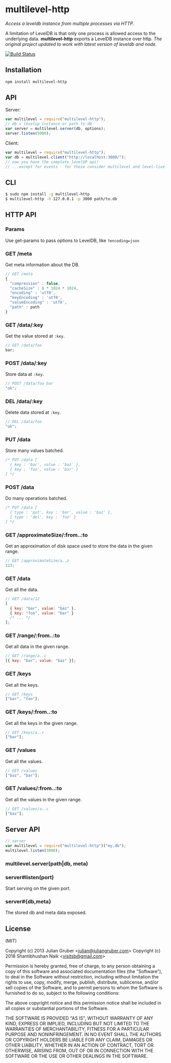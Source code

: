 # multilevel-http

_Access a leveldb instance from multiple processes via HTTP._

A limitation of LevelDB is that only one process is allowed access to the underlying data. **multilevel-http** exports a LevelDB instance over http.
_The original project updated to work with latest version of leveldb and node._

[![Build Status](https://travis-ci.org/visitsb/multilevel-http.png)](https://travis-ci.org/visitsb/multilevel-http)

## Installation

```bash
npm install multilevel-http
```

## API

Server:

```js
var multilevel = require("multilevel-http");
// db = levelup instance or path to db
var server = multilevel.server(db, options);
server.listen(5000);
```

Client:

```js
var multilevel = require("multilevel-http");
var db = multilevel.client("http://localhost:3000/");
// now you have the complete levelUP api!
// ...except for events - for those consider multilevel and level-live-stream
```

## CLI

```bash
$ sudo npm install -g multilevel-http
$ multilevel-http -h 127.0.0.1 -p 3000 path/to.db
```

## HTTP API

### Params

Use get-params to pass options to LevelDB, like `?encoding=json`

### GET /meta

Get meta information about the DB.

```js
// GET /meta
{
  "compression" : false,
  "cacheSize" : 8 * 1024 * 1024,
  "encoding" : 'utf8',
  "keyEncoding" : 'utf8',
  "valueEncoding" : 'utf8',
  "path" : path
}
```

### GET /data/:key

Get the value stored at `:key`.

```js
// GET /data/foo
bar;
```

### POST /data/:key

Store data at `:key`.

```js
// POST /data/foo bar
"ok";
```

### DEL /data/:key

Delete data stored at `:key`.

```js
// DEL /data/foo
"ok";
```

### PUT /data

Store many values batched.

```js
/* PUT /data [
  { key : 'bar', value : 'baz' },
  { key : 'foo', value : 'bar' }
] */
```

### POST /data

Do many operations batched.

```js
/* PUT /data [
  { type : 'put', key : 'bar', value : 'baz' },
  { type : 'del', key : 'foo' }
] */
```

### GET /approximateSize/:from..:to

Get an approximation of disk space used to store the data in the given range.

```js
// GET /approximateSize/a..z
123;
```

### GET /data

Get all the data.

```js
// GET /data/12
[
  { key: "bar", value: "baz" },
  { key: "foo", value: "bar" }
  /* ... */
];
```

### GET /range/:from..:to

Get all data in the given range.

```js
// GET /range/a..c
[{ key: "bar", value: "baz" }];
```

### GET /keys

Get all the keys.

```js
// GET /keys
["bar", "foo"];
```

### GET /keys/:from..:to

Get all the keys in the given range.

```js
// GET /keys/a..c
["bar"];
```

### GET /values

Get all the values.

```js
// GET /values
["baz", "bar"];
```

### GET /values/:from..:to

Get all the values in the given range.

```js
// GET /values/a..c
["baz"];
```

## Server API

```js
// server
var multilevel = require("multilevel-http")("my.db");
multilevel.listen(3000);
```

### multilevel.server(path|db, meta)

### server#listen(port)

Start serving on the given port.

### server#{db,meta}

The stored db and meta data exposed.

## License

(MIT)

Copyright (c) 2013 Julian Gruber &lt;julian@juliangruber.com&gt;
Copyright (c) 2018 Shantibhushan Naik &lt;visitsb@gmail.com&gt;

Permission is hereby granted, free of charge, to any person obtaining a copy of this software and associated documentation files (the "Software"), to deal in the Software without restriction, including without limitation the rights to use, copy, modify, merge, publish, distribute, sublicense, and/or sell copies of the Software, and to permit persons to whom the Software is furnished to do so, subject to the following conditions:

The above copyright notice and this permission notice shall be included in all copies or substantial portions of the Software.

THE SOFTWARE IS PROVIDED "AS IS", WITHOUT WARRANTY OF ANY KIND, EXPRESS OR IMPLIED, INCLUDING BUT NOT LIMITED TO THE WARRANTIES OF MERCHANTABILITY, FITNESS FOR A PARTICULAR PURPOSE AND NONINFRINGEMENT. IN NO EVENT SHALL THE AUTHORS OR COPYRIGHT HOLDERS BE LIABLE FOR ANY CLAIM, DAMAGES OR OTHER LIABILITY, WHETHER IN AN ACTION OF CONTRACT, TORT OR OTHERWISE, ARISING FROM, OUT OF OR IN CONNECTION WITH THE SOFTWARE OR THE USE OR OTHER DEALINGS IN THE SOFTWARE.
